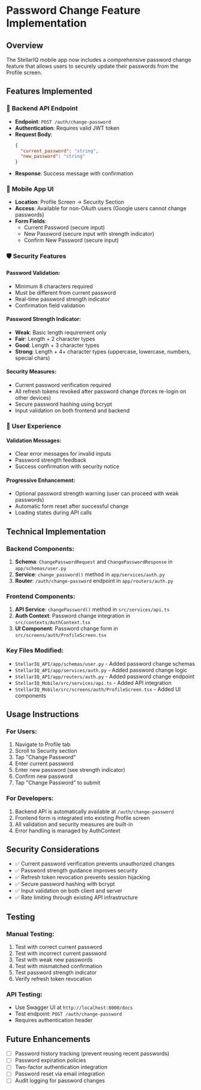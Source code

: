 # Password Change Feature Implementation

## Overview
The StellarIQ mobile app now includes a comprehensive password change feature that allows users to securely update their passwords from the Profile screen.

## Features Implemented

### 🔐 **Backend API Endpoint**
- **Endpoint**: `POST /auth/change-password`
- **Authentication**: Requires valid JWT token
- **Request Body**:
  ```json
  {
    "current_password": "string",
    "new_password": "string"
  }
  ```
- **Response**: Success message with confirmation

### 📱 **Mobile App UI**
- **Location**: Profile Screen → Security Section
- **Access**: Available for non-OAuth users (Google users cannot change passwords)
- **Form Fields**:
  - Current Password (secure input)
  - New Password (secure input with strength indicator)
  - Confirm New Password (secure input)

### 🛡️ **Security Features**

#### **Password Validation**:
- Minimum 8 characters required
- Must be different from current password
- Real-time password strength indicator
- Confirmation field validation

#### **Password Strength Indicator**:
- **Weak**: Basic length requirement only
- **Fair**: Length + 2 character types
- **Good**: Length + 3 character types  
- **Strong**: Length + 4+ character types (uppercase, lowercase, numbers, special chars)

#### **Security Measures**:
- Current password verification required
- All refresh tokens revoked after password change (forces re-login on other devices)
- Secure password hashing using bcrypt
- Input validation on both frontend and backend

### 🎯 **User Experience**

#### **Validation Messages**:
- Clear error messages for invalid inputs
- Password strength feedback
- Success confirmation with security notice

#### **Progressive Enhancement**:
- Optional password strength warning (user can proceed with weak passwords)
- Automatic form reset after successful change
- Loading states during API calls

## Technical Implementation

### **Backend Components**:
1. **Schema**: `ChangePasswordRequest` and `ChangePasswordResponse` in `app/schemas/user.py`
2. **Service**: `change_password()` method in `app/services/auth.py`
3. **Router**: `/auth/change-password` endpoint in `app/routers/auth.py`

### **Frontend Components**:
1. **API Service**: `changePassword()` method in `src/services/api.ts`
2. **Auth Context**: Password change integration in `src/contexts/AuthContext.tsx`
3. **UI Component**: Password change form in `src/screens/auth/ProfileScreen.tsx`

### **Key Files Modified**:
- `StellarIQ_API/app/schemas/user.py` - Added password change schemas
- `StellarIQ_API/app/services/auth.py` - Added password change logic
- `StellarIQ_API/app/routers/auth.py` - Added password change endpoint
- `StellarIQ_Mobile/src/services/api.ts` - Added API integration
- `StellarIQ_Mobile/src/screens/auth/ProfileScreen.tsx` - Added UI components

## Usage Instructions

### **For Users**:
1. Navigate to Profile tab
2. Scroll to Security section
3. Tap "Change Password"
4. Enter current password
5. Enter new password (see strength indicator)
6. Confirm new password
7. Tap "Change Password" to submit

### **For Developers**:
1. Backend API is automatically available at `/auth/change-password`
2. Frontend form is integrated into existing Profile screen
3. All validation and security measures are built-in
4. Error handling is managed by AuthContext

## Security Considerations

- ✅ Current password verification prevents unauthorized changes
- ✅ Password strength guidance improves security
- ✅ Refresh token revocation prevents session hijacking
- ✅ Secure password hashing with bcrypt
- ✅ Input validation on both client and server
- ✅ Rate limiting through existing API infrastructure

## Testing

### **Manual Testing**:
1. Test with correct current password
2. Test with incorrect current password
3. Test with weak new passwords
4. Test with mismatched confirmation
5. Test password strength indicator
6. Verify refresh token revocation

### **API Testing**:
- Use Swagger UI at `http://localhost:8000/docs`
- Test endpoint: `POST /auth/change-password`
- Requires authentication header

## Future Enhancements

- [ ] Password history tracking (prevent reusing recent passwords)
- [ ] Password expiration policies
- [ ] Two-factor authentication integration
- [ ] Password reset via email integration
- [ ] Audit logging for password changes
